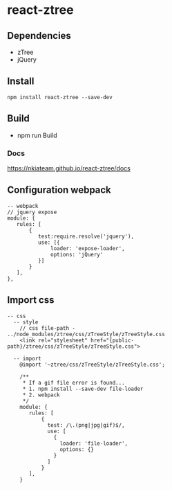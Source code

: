 # react-ztree

## Dependencies
- zTree
- jQuery

## Install

```
npm install react-ztree --save-dev
```

## Build
- npm run Build

### Docs
https://nkiateam.github.io/react-ztree/docs

## Configuration webpack

```
-- webpack
// jquery expose
module: {
   rules: [
       {
          test:require.resolve('jquery'),
          use: [{
              loader: 'expose-loader',
              options: 'jQuery'
          }]
       }
   ],
},
```

## Import css

```
-- css
  -- style
    // css file-path - ../node_modules/ztree/css/zTreeStyle/zTreeStyle.css
    <link rel="stylesheet" href="{public-path}/ztree/css/zTreeStyle/zTreeStyle.css">

  -- import
    @import '~ztree/css/zTreeStyle/zTreeStyle.css';

    /**
     * If a gif file error is found...
     * 1. npm install --save-dev file-loader
     * 2. webpack
     */
    module: {
       rules: [
           {
             test: /\.(png|jpg|gif)$/,
             use: [
               {
                 loader: 'file-loader',
                 options: {}  
               }
             ]
           }
       ],
    }
```
